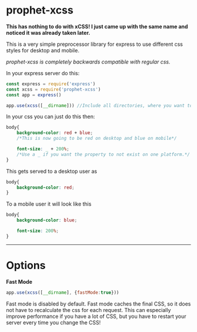 # prophet-xcss

**This has nothing to do with xCSS! I just came up with the same name and noticed it was already taken later.**

This is a very simple preprocessor library for express to use different css styles for desktop and mobile. 

*prophet-xcss is completely backwards compatible with regular css.*

In your express server do this:
```javascript
const express = require('express')
const xcss = require('prophet-xcss')
const app = express()

app.use(xcss([__dirname])) //Include all directories, where you want to use prophet-xcss. FILE PATHS **HAVE** TO BE ABSOLUTE!
```

In your css you can just do this then:
```css
body{
    background-color: red + blue;
    /*This is now going to be red on desktop and blue on mobile*/

    font-size: _ + 200%;
    /*Use a _ if you want the property to not exist on one platform.*/
}
```

This gets served to a desktop user as
```css
body{
    background-color: red;
}
```

To a mobile user it will look like this
```css
body{
    background-color: blue;

    font-size: 200%;
}
```

----------
# Options

**Fast Mode**
```javascript
app.use(xcss([__dirname], {fastMode:true}))
```

Fast mode is disabled by default.
Fast mode caches the final CSS, so it does not
have to recalculate the css for each request.
This can especially improve performance if you 
have a lot of CSS, but you have to restart your
server every time you change the CSS!